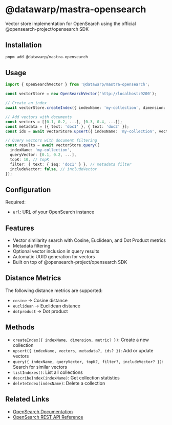 # @datawarp/mastra-opensearch

Vector store implementation for OpenSearch using the official @opensearch-project/opensearch SDK

## Installation

```bash
pnpm add @datawarp/mastra-opensearch
```

## Usage

```typescript
import { OpenSearchVector } from '@datawarp/mastra-opensearch';

const vectorStore = new OpenSearchVector('http://localhost:9200');

// Create an index
await vectorStore.createIndex({ indexName: 'my-collection', dimension: 1536, metric: 'cosine' });

// Add vectors with documents
const vectors = [[0.1, 0.2, ...], [0.3, 0.4, ...]];
const metadata = [{ text: 'doc1' }, { text: 'doc2' }];
const ids = await vectorStore.upsert({ indexName: 'my-collection', vectors, metadata });

// Query vectors with document filtering
const results = await vectorStore.query({
  indexName: 'my-collection',
  queryVector: [0.1, 0.2, ...],
  topK: 10, // topK
  filter: { text: { $eq: 'doc1' } }, // metadata filter
  includeVector: false, // includeVector
});
```

## Configuration

Required:

- `url`: URL of your OpenSearch instance

## Features

- Vector similarity search with Cosine, Euclidean, and Dot Product metrics
- Metadata filtering
- Optional vector inclusion in query results
- Automatic UUID generation for vectors
- Built on top of @opensearch-project/opensearch SDK

## Distance Metrics

The following distance metrics are supported:

- `cosine` → Cosine distance
- `euclidean` → Euclidean distance
- `dotproduct` → Dot product

## Methods

- `createIndex({ indexName, dimension, metric? })`: Create a new collection
- `upsert({ indexName, vectors, metadata?, ids? })`: Add or update vectors
- `query({ indexName, queryVector, topK?, filter?, includeVector? })`: Search for similar vectors
- `listIndexes()`: List all collections
- `describeIndex(indexName)`: Get collection statistics
- `deleteIndex(indexName)`: Delete a collection

## Related Links

- [OpenSearch Documentation](https://opensearch.org/docs/latest/about/)
- [OpenSearch REST API Reference](https://opensearch.org/docs/latest/api-reference/)
